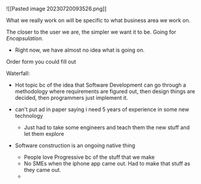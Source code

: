 ![[Pasted image 20230720093526.png]]


What we really work on will be specific to what business area we work on.

The closer to the user we are, the simpler we want it to be. Going for *Encapsulation*.
- Right now, we have almost no idea what is going on.

Order form you could fill out

Waterfall:
- Hot topic bc of the idea that Software Development can go through a methodology where requirements are figured out, then design things are decided, then programmers just implement it.


- can't put ad in paper saying i need 5 years of experience in some new technology
	- Just had to take some engineers and teach them the new stuff and let them explore

- Software construction is an ongoing native thing
	- People love Progressive bc of the stuff that we make
	- No SMEs when the iphone app came out. Had to make that stuff as they came out.
	- 